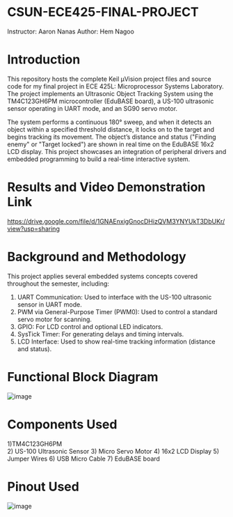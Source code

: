 # CSUN-ECE425-FINAL-PROJECT
Instructor: Aaron Nanas
Author: Hem Nagoo

# Introduction
This repository hosts the complete Keil µVision project files and source code for my final project in ECE 425L: Microprocessor Systems Laboratory. The project implements an Ultrasonic Object Tracking System using the TM4C123GH6PM microcontroller (EduBASE board), a US-100 ultrasonic sensor operating in UART mode, and an SG90 servo motor.

The system performs a continuous 180° sweep, and when it detects an object within a specified threshold distance, it locks on to the target and begins tracking its movement. The object’s distance and status ("Finding enemy" or "Target locked") are shown in real time on the EduBASE 16x2 LCD display. This project showcases an integration of peripheral drivers and embedded programming to build a real-time interactive system.

#  Results and Video Demonstration Link
https://drive.google.com/file/d/1GNAEnxigGnocDHizQVM3YNYUkT3DbUKr/view?usp=sharing

# Background and Methodology
This project applies several embedded systems concepts covered throughout the semester, including:
1) UART Communication: Used to interface with the US-100 ultrasonic sensor in UART mode.
2) PWM via General-Purpose Timer (PWM0): Used to control a standard servo motor for scanning.
3) GPIO: For LCD control and optional LED indicators.
4) SysTick Timer: For generating delays and timing intervals.
5) LCD Interface: Used to show real-time tracking information (distance and status).

# Functional Block Diagram
![image](https://github.com/user-attachments/assets/6a9f0baa-264b-44fa-96dd-a53e6995b845)

# Components Used

1)TM4C123GH6PM	
2) US-100 Ultrasonic Sensor
3) Micro Servo Motor
4) 16x2 LCD Display
5) Jumper Wires
6) USB Micro Cable
7) EduBASE board
   

# Pinout Used

![image](https://github.com/user-attachments/assets/cf31e2ed-aa7d-4d53-9f5b-f658cdbb5e29)

